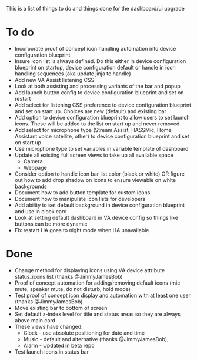This is a list of things to do and things done for the dashboard/ui upgrade

# To do

* Incorporate proof of concept icon handling automation into device configuration blueprint
* Insure icon list is always defined.  Do this either in device configuration blueprint on startup, device configuration default or handle in icon handling sequences (aka update jinja to handle)
* Add new VA Assist listening CSS
* Look at both assisting and processing variants of the bar and popup
* Add launch button config to device configuration blueprint and set on restart
* Add select for listening CSS preference to device configuration blueprint and set on start up.  Choices are new (default) and existing bar
* Add option to device configuration blueprint to allow users to set launch icons.  These will be added to the list on start up and never removed
* Add select for microphone type (Stream Assist, HASSMic, Home Assistant voice satellite, other) to device configuration blueprint and set on start up
* Use microphone type to set variables in variable template of dashboard
* Update all existing full screen views to take up all available space
  * Camera
  * Webpage
* Consider option to handle icon bar list color (black or white) OR figure out how to add drop shadow on icons to ensure viewable on white backgrounds
* Document how to add button template for custom icons
* Document how to manipulate icon lists for developers
* Add ability to set default background in device configuration blueprint and use in clock card
* Look at setting default dashboard in VA device config so things like buttons can be more dynamic
* Fix restart HA goes to night mode when HA unavailable


# Done

* Change method for displaying icons using VA device attribute status_icons list (thanks @JimmyJamesBob)
* Proof of concept automation for adding/removing default icons (mic mute, speaker mute, do not disturb, hold mode)
* Test proof of concept icon display and automation with at least one user (thanks @JimmyJamesBob)
* Move existing bar to bottom of screen
* Set default z-index level for title and status areas so they are always above main card
* These views have changed:
  * Clock - use absolute positioning for date and time  
  * Music - default and alternative (thanks @JimmyJamesBob);
  * Alarm - Updated in beta repo      
* Test launch icons in status bar
